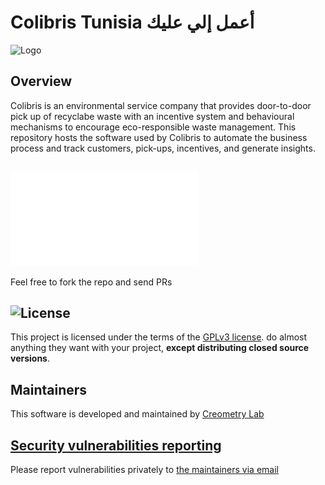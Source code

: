 # Colibris Tunisia أعمل إلي عليك

![Logo](https://github.com/creometry-incubator/colibris/blob/c3a5b0d016d075eed8a70aa512bad100938174c6/front/public/images/colibris.png)

## Overview
Colibris is an environmental service company that provides door-to-door pick up of recyclabe waste with an incentive system and behavioural mechanisms to encourage eco-responsible waste management.
This repository hosts the software used by Colibris to automate the business process and track customers, pick-ups, incentives, and generate insights.

## ![Contribution guidelines](./CONTRIBUTING.md)
Feel free to fork the repo and send PRs

## ![License](./LICENSE)
This project is licensed under the terms of the [GPLv3 license](https://choosealicense.com/licenses/gpl-3.0).
do almost anything they want with your project, **except distributing closed source versions**.

## Maintainers
This software is developed and maintained by [Creometry Lab](https://lab.creometry.com)

## [Security vulnerabilities reporting](./SECURITY.md)
Please report vulnerabilities privately to [the maintainers via email](mailto:colibris@creometry.dev)
